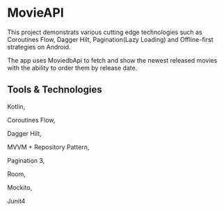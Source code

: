 # MovieAPI

This project demonstrats various cutting edge technologies such as Coroutines Flow, Dagger Hilt, Pagination(Lazy Loading) and Offline-first strategies on Android.

The app uses MoviedbApi to fetch and show the newest released movies with the ability to order them by release date.

## Tools & Technologies

Kotlin,

Coroutines Flow,

Dagger Hilt,

MVVM + Repository Pattern,

Pagination 3,

Room,

Mockito,

Junit4
